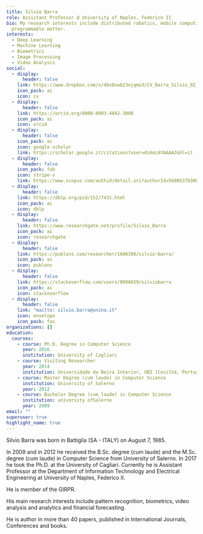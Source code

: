 ```yaml
---
title: Silvio Barra
role: Assistant Professor @ University of Naples, Federico II
bio: My research interests include distributed robotics, mobile computing and
  programmable matter.
interests:
  - Deep Learning
  - Machine Learning
  - Biometrics
  - Image Processing
  - Video Analysis
social:
  - display:
      header: false
    link: https://www.dropbox.com/s/4bv8swb23ejqma3/CV_Barra_Silvio_02_2021.pdf?dl=0
    icon_pack: ai
    icon: cv
  - display:
      header: false
    link: https://orcid.org/0000-0003-4042-3000
    icon_pack: ai
    icon: orcid
  - display:
      header: false
    icon_pack: ai
    icon: google-scholar
    link: https://scholar.google.it/citations?user=dsXeL6YAAAAJ&hl=it
  - display:
      header: false
    icon_pack: fab
    icon: stripe-s
    link: https://www.scopus.com/authid/detail.uri?authorId=56005376300
  - display:
      header: false
    link: https://dblp.org/pid/152/7431.html
    icon_pack: ai
    icon: dblp
  - display:
      header: false
    link: https://www.researchgate.net/profile/Silvio_Barra
    icon_pack: ai
    icon: researchgate
  - display:
      header: false
    link: https://publons.com/researcher/1606390/silvio-barra/
    icon_pack: ai
    icon: publons
  - display:
      header: false
    link: https://stackoverflow.com/users/8098659/silviobarra
    icon_pack: ai
    icon: stackoverflow
  - display:
      header: false
    link: "mailto: silvio.barra@unina.it"
    icon: envelope
    icon_pack: fas
organizations: []
education:
  courses:
    - course: Ph.D. Degree in Computer Science
      year: 2016
      institution: University of Cagliari
    - course: Visiting Researcher
      year: 2014
      institution: Universidade da Beira Interior, UBI (Covilhã, Portugal)
    - course: Master Degree (cum laude) in Computer Science
      institution: University of Salerno
      year: 2012
    - course: Bachelor Degree (cum laude) in Computer Science
      institution: university ofSalerno
      year: 2009
email: ""
superuser: true
highlight_name: true
---
```

Silvio Barra was born in Battiglia (SA - ITALY) on August 7, 1985.

In 2009 and in 2012 he received the B.Sc. degree (cum laude) and the M.Sc. degree (cum laude) in Computer Science from University of Salerno. In 2017 he took the Ph.D. at the University of Cagliari. Currently he is Assistant Professor at the Department of Information Technology and Electrical Engineering at University of Naples, Federico II. 

He is member of the GIRPR. 

His main research interests include pattern recognition, biometrics, video analysis and analytics and financial forecasting. 

He is author in more than 40 papers, published in International Journals, Conferences and books.